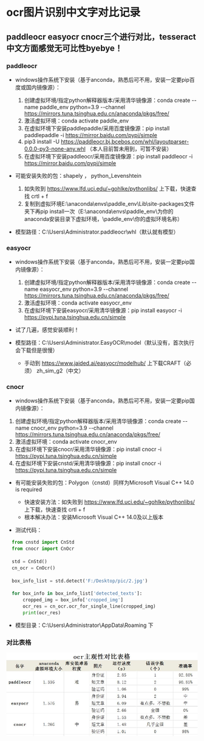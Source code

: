 # ocr图片识别中文字对比记录
## paddleocr easyocr cnocr三个进行对比，tesseract中文方面感觉无可比性byebye！
### paddleocr
- windows操作系统下安装（基于anconda，熟悉后可不用，安装一定要pip百度或国内镜像源）：
  1. 创建虚拟环境/指定python解释器版本/采用清华镜像源：conda create --name paddle_env python=3.9 --channel https://mirrors.tuna.tsinghua.edu.cn/anaconda/pkgs/free/  
  2. 激活虚拟环境：conda activate paddle_env
  3. 在虚拟环境下安装paddlepaddle/采用百度镜像源：pip install paddlepaddle -i https://mirror.baidu.com/pypi/simple
  4. pip3 install -U https://paddleocr.bj.bcebos.com/whl/layoutparser-0.0.0-py3-none-any.whl （本人目前暂未用到，可暂不安装）
  5. 在虚拟环境下安装paddleocr/采用百度镜像源：pip install paddleocr -i https://mirror.baidu.com/pypi/simple

- 可能安装失败的包：shapely ， python_Levenshtein
  1. 如失败到 https://www.lfd.uci.edu/~gohlke/pythonlibs/ 上下载，快速查找 crtl + f
  2. 复制到虚拟环境E:\anaconda\envs\paddle_env\Lib\site-packages文件夹下再pip install一次（E:\anaconda\envs\paddle_env\为你的anaconda安装目录下虚拟环境，\paddle_env\你的虚拟环境名称）
- 模型路径：C:\Users\Administrator\.paddleocr\whl（默认就有模型）

### easyocr
- windows操作系统下安装（基于anconda，熟悉后可不用，安装一定要pip国内镜像源）：
  1. 创建虚拟环境/指定python解释器版本/采用清华镜像源：conda create --name easyocr_env python=3.9 --channel https://mirrors.tuna.tsinghua.edu.cn/anaconda/pkgs/free/  
  2. 激活虚拟环境：conda activate easyocr_env
  3. 在虚拟环境下安装easyocr/采用清华镜像源：pip install easyocr -i https://pypi.tuna.tsinghua.edu.cn/simple

- 试了几遍，感觉安装顺利！
- 模型路径：C:\Users\Administrator\.EasyOCR\model（默认没有，首次执行会下载但是很慢）
  - 手动到 https://www.jaided.ai/easyocr/modelhub/ 上下载CRAFT（必须） zh_sim_g2（中文）

### cnocr
  - windows操作系统下安装（基于anconda，熟悉后可不用，安装一定要pip国内镜像源）：
  1. 创建虚拟环境/指定python解释器版本/采用清华镜像源：conda create --name cnocr_env python=3.9 --channel https://mirrors.tuna.tsinghua.edu.cn/anaconda/pkgs/free/  
  2. 激活虚拟环境：conda activate cnocr_env
  3. 在虚拟环境下安装cnocr/采用清华镜像源：pip install cnocr -i https://pypi.tuna.tsinghua.edu.cn/simple
  4. 在虚拟环境下安装cnstd/采用清华镜像源：pip install cnocr -i https://pypi.tuna.tsinghua.edu.cn/simple

  - 有可能安装失败的包：Polygon（cnstd）同样为Microsoft Visual C++ 14.0 is required
    - 快速安装方法：如失败到 https://www.lfd.uci.edu/~gohlke/pythonlibs/ 上下载，快速查找 crtl + f
    - 根本解决办法：安装Microsoft Visual C++ 14.0及以上版本

  - 测试代码：
  ~~~python 
    from cnstd import CnStd
    from cnocr import CnOcr

    std = CnStd()
    cn_ocr = CnOcr()

    box_info_list = std.detect('F:/Desktop/pic/2.jpg')

    for box_info in box_info_list['detected_texts']:
        cropped_img = box_info['cropped_img']
        ocr_res = cn_ocr.ocr_for_single_line(cropped_img)
        print(ocr_res)
  ~~~ 
  - 模型目录：C:\Users\Administrator\AppData\Roaming 下

### 对比表格
![对比表格](./ocr%E5%AF%B9%E6%AF%94.JPG)

